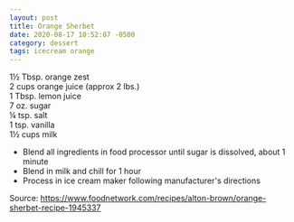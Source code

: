 ```yaml
---
layout: post
title: Orange Sherbet
date: 2020-08-17 10:52:07 -0500
category: dessert
tags: icecream orange
---
```

1½ Tbsp. orange zest  
2 cups orange juice (approx 2 lbs.)  
1 Tbsp. lemon juice  
7 oz. sugar  
¼ tsp. salt  
1 tsp. vanilla  
1½ cups milk  
<ul>
 	<li>Blend all ingredients in food processor until sugar is dissolved, about 1 minute</li>
 	<li>Blend in milk and chill for 1 hour</li>
 	<li>Process in ice cream maker following manufacturer's directions</li>
</ul>
Source: <a href="https://www.foodnetwork.com/recipes/alton-brown/orange-sherbet-recipe-1945337">https://www.foodnetwork.com/recipes/alton-brown/orange-sherbet-recipe-1945337</a>
